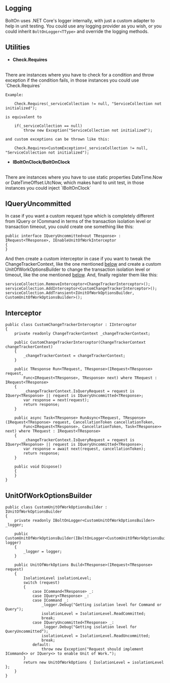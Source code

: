 Logging
-------
BoltOn uses .NET Core's logger internally, with just a custom adapter to help in unit testing. You could use any logging provider as you wish, or you could inherit `BoltOnLogger<TType>` and override the logging methods.

Utilities
---------
* **Check.Requires**
<br>
There are instances where you have to check for a condition and throw exception if the condition fails, in those instances you could use `Check.Requires`

    Example:

        Check.Requires(_serviceCollection != null, "ServiceCollection not initialized"); 

    is equivalent to

        if(_serviceCollection == null)
            throw new Exception("ServiceCollection not initialized");

    and custom exceptions can be thrown like this:

        Check.Requires<CustomException>(_serviceCollection != null, "ServiceCollection not initialized"); 

* **IBoltOnClock/BoltOnClock**
<br>
There are instances where you have to use static properties DateTime.Now or DateTimeOffset.UtcNow, which makes hard to unit test, in those instances you could inject `IBoltOnClock`

IQueryUncommitted
-----------------
In case if you want a custom request type which is completely different from IQuery or ICommand in terms of the transaction isolation level or transaction timeout, you could create one something like this:

    public interface IQueryUncommitted<out TResponse> : IRequest<TResponse>, IEnableUnitOfWorkInterceptor
    {
    }

And then create a custom interceptor in case if you want to tweak the ChangeTrackerContext, like the one mentioned [below](/optional/#interceptor) and create a custom UnitOfWorkOptionsBuilder to change the transaction isolation level or timeout, like the one mentioned [below](/optional/#unitofworkoptionsbuilder). And, finally register them like this:

    serviceCollection.RemoveInterceptor<ChangeTrackerInterceptor>();
    serviceCollection.AddInterceptor<CustomChangeTrackerInterceptor>();
    serviceCollection.AddTransient<IUnitOfWorkOptionsBuilder, CustomUnitOfWorkOptionsBuilder>();

Interceptor
-----------

    public class CustomChangeTrackerInterceptor : IInterceptor
	{
		private readonly ChangeTrackerContext _changeTrackerContext;

		public CustomChangeTrackerInterceptor(ChangeTrackerContext changeTrackerContext)
		{
			_changeTrackerContext = changeTrackerContext;
		}

		public TResponse Run<TRequest, TResponse>(IRequest<TResponse> request, 
			Func<IRequest<TResponse>, TResponse> next) where TRequest : IRequest<TResponse>
		{
			_changeTrackerContext.IsQueryRequest = request is IQuery<TResponse> || request is IQueryUncommitted<TResponse>;
			var response = next(request);
			return response;
		}

		public async Task<TResponse> RunAsync<TRequest, TResponse>(IRequest<TResponse> request, CancellationToken cancellationToken, 
			Func<IRequest<TResponse>, CancellationToken, Task<TResponse>> next) where TRequest : IRequest<TResponse>
		{
			_changeTrackerContext.IsQueryRequest = request is IQuery<TResponse> || request is IQueryUncommitted<TResponse>;
			var response = await next(request, cancellationToken);
			return response;
		}

		public void Dispose()
		{
		}
	}

UnitOfWorkOptionsBuilder
------------------------

    public class CustomUnitOfWorkOptionsBuilder : IUnitOfWorkOptionsBuilder
    {
        private readonly IBoltOnLogger<CustomUnitOfWorkOptionsBuilder> _logger;

        public CustomUnitOfWorkOptionsBuilder(IBoltOnLogger<CustomUnitOfWorkOptionsBuilder> logger)
        {
            _logger = logger;
        }

        public UnitOfWorkOptions Build<TResponse>(IRequest<TResponse> request)
        {
			IsolationLevel isolationLevel;
			switch (request)
            {
                case ICommand<TResponse> _:
                case IQuery<TResponse> _:
				case ICommand _:
					_logger.Debug("Getting isolation level for Command or Query");
                    isolationLevel = IsolationLevel.ReadCommitted;
                    break;
				case IQueryUncommitted<TResponse> _:
					_logger.Debug("Getting isolation level for QueryUncommitted");
					isolationLevel = IsolationLevel.ReadUncommitted;
					break;
				default:
                    throw new Exception("Request should implement ICommand<> or IQuery<> to enable Unit of Work.");
            }
            return new UnitOfWorkOptions { IsolationLevel = isolationLevel };
        }
    }

